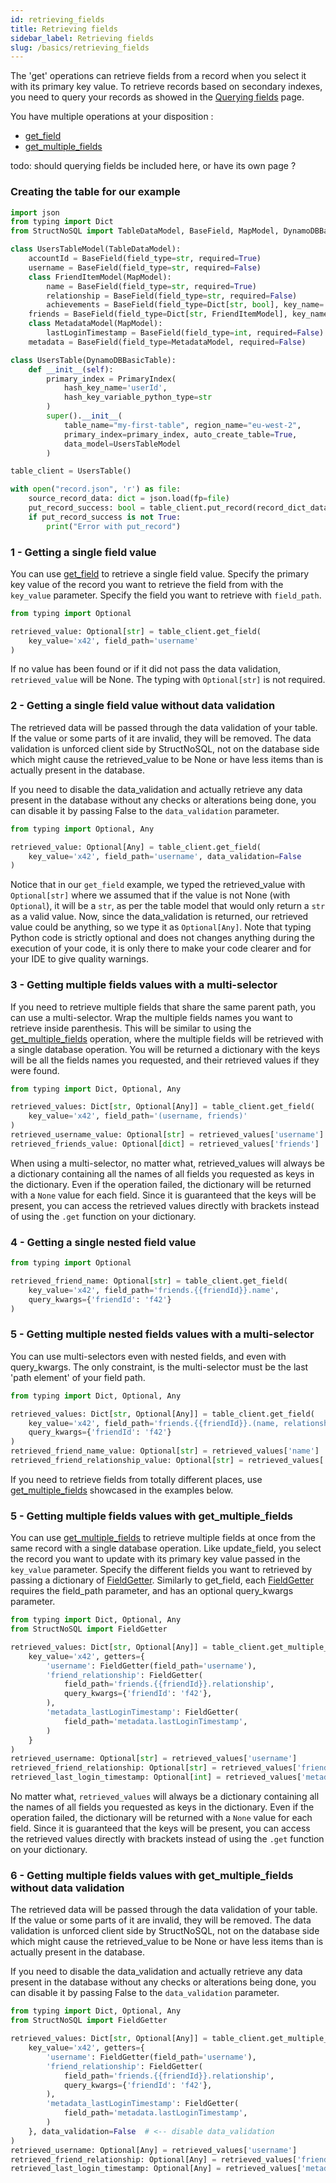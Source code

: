 ```yaml
---
id: retrieving_fields
title: Retrieving fields
sidebar_label: Retrieving fields
slug: /basics/retrieving_fields
---
```


The 'get' operations can retrieve fields from a record when you select it with its primary key value. To retrieve 
records based on secondary indexes, you need to query your records as showed in the 
[Querying fields](../basics/querying_fields.md) page.

You have multiple operations at your disposition :

- [get_field](../api/get_field.md)
- [get_multiple_fields](../api/get_multiple_fields.md)

todo: should querying fields be included here, or have its own page ?


### Creating the table for our example
```python
import json
from typing import Dict
from StructNoSQL import TableDataModel, BaseField, MapModel, DynamoDBBasicTable, PrimaryIndex

class UsersTableModel(TableDataModel):
    accountId = BaseField(field_type=str, required=True)
    username = BaseField(field_type=str, required=False)
    class FriendItemModel(MapModel):
        name = BaseField(field_type=str, required=True)
        relationship = BaseField(field_type=str, required=False)
        achievements = BaseField(field_type=Dict[str, bool], key_name='achievementKeyName', required=False)
    friends = BaseField(field_type=Dict[str, FriendItemModel], key_name='friendId', required=False)
    class MetadataModel(MapModel):
        lastLoginTimestamp = BaseField(field_type=int, required=False)
    metadata = BaseField(field_type=MetadataModel, required=False)

class UsersTable(DynamoDBBasicTable):
    def __init__(self):
        primary_index = PrimaryIndex(
            hash_key_name='userId', 
            hash_key_variable_python_type=str
        )
        super().__init__(
            table_name="my-first-table", region_name="eu-west-2", 
            primary_index=primary_index, auto_create_table=True,
            data_model=UsersTableModel
        )

table_client = UsersTable()

with open("record.json", 'r') as file:
    source_record_data: dict = json.load(fp=file)
    put_record_success: bool = table_client.put_record(record_dict_data=source_record_data)
    if put_record_success is not True:
        print("Error with put_record")
```


### 1 - Getting a single field value
You can use [get_field](../api/get_field.md) to retrieve a single field value.
Specify the primary key value of the record you want to retrieve the field from with the ```key_value``` parameter.
Specify the field you want to retrieve with ```field_path```.
```python
from typing import Optional

retrieved_value: Optional[str] = table_client.get_field(
    key_value='x42', field_path='username'
)
```
If no value has been found or if it did not pass the data validation, ```retrieved_value``` will be None.
The typing with ```Optional[str]``` is not required.


### 2 - Getting a single field value without data validation
The retrieved data will be passed through the data validation of your table. If the value or
some parts of it are invalid, they will be removed. The data validation is unforced client side by StructNoSQL, not on 
the database side which might cause the retrieved_value to be None or have less items than is actually present in the 
database.

If you need to disable the data_validation and actually retrieve any data present in the database without any checks or
alterations being done, you can disable it by passing False to the ```data_validation``` parameter.
```python
from typing import Optional, Any

retrieved_value: Optional[Any] = table_client.get_field(
    key_value='x42', field_path='username', data_validation=False
)
```
Notice that in our ```get_field``` example, we typed the retrieved_value with ```Optional[str]``` where we assumed that
if the value is not None (with ```Optional```), it will be a ```str```, as per the table model that would only return a 
```str``` as a valid value. Now, since the data_validation is returned, our retrieved value could be anything, so we
type it as ```Optional[Any]```. Note that typing Python code is strictly optional and does not changes anything during
the execution of your code, it is only there to make your code clearer and for your IDE to give quality warnings.


### 3 - Getting multiple fields values with a multi-selector
If you need to retrieve multiple fields that share the same parent path, you can use a multi-selector.
Wrap the multiple fields names you want to retrieve inside parenthesis. This will be similar to using the 
[get_multiple_fields](../api/get_multiple_fields) operation, where the multiple fields will be retrieved with a
single database operation. You will be returned a dictionary with the keys will be all the fields names you requested,
and their retrieved values if they were found.
```python
from typing import Dict, Optional, Any

retrieved_values: Dict[str, Optional[Any]] = table_client.get_field(
    key_value='x42', field_path='(username, friends)'
)
retrieved_username_value: Optional[str] = retrieved_values['username']
retrieved_friends_value: Optional[dict] = retrieved_values['friends']
```
When using a multi-selector, no matter what, retrieved_values will always be a dictionary containing all the names of
all fields you requested as keys in the dictionary. 
Even if the operation failed, the dictionary will be returned with a ```None``` value for each field.
Since it is guaranteed that the keys will be present, you can access the retrieved values directly with brackets instead 
of using the ```.get``` function on your dictionary.


### 4 - Getting a single nested field value
```python
from typing import Optional

retrieved_friend_name: Optional[str] = table_client.get_field(
    key_value='x42', field_path='friends.{{friendId}}.name',
    query_kwargs={'friendId': 'f42'}
)
```

### 5 - Getting multiple nested fields values with a multi-selector
You can use multi-selectors even with nested fields, and even with query_kwargs.
The only constraint, is the multi-selector must be the last 'path element' of your field path.
```python
from typing import Dict, Optional, Any

retrieved_values: Dict[str, Optional[Any]] = table_client.get_field(
    key_value='x42', field_path='friends.{{friendId}}.(name, relationship)',
    query_kwargs={'friendId': 'f42'}
)
retrieved_friend_name_value: Optional[str] = retrieved_values['name']
retrieved_friend_relationship_value: Optional[str] = retrieved_values['relationship']
```
If you need to retrieve fields from totally different places, use [get_multiple_fields](../api/get_multiple_fields)
showcased in the examples below.


### 5 - Getting multiple fields values with get_multiple_fields
You can use [get_multiple_fields](../api/get_multiple_fields) to retrieve multiple fields at once from the same 
record with a single database operation.
Like update_field, you select the record you want to update with its primary key value passed in the ```key_value``` 
parameter.
Specify the different fields you want to retrieved by passing a dictionary of [FieldGetter](../api/FieldGetter).
Similarly to get_field, each [FieldGetter](../api/FieldGetter) requires the field_path parameter, and has an optional 
query_kwargs parameter.
```python
from typing import Dict, Optional, Any
from StructNoSQL import FieldGetter

retrieved_values: Dict[str, Optional[Any]] = table_client.get_multiple_fields(
    key_value='x42', getters={
        'username': FieldGetter(field_path='username'),
        'friend_relationship': FieldGetter(
            field_path='friends.{{friendId}}.relationship', 
            query_kwargs={'friendId': 'f42'}, 
        ),
        'metadata_lastLoginTimestamp': FieldGetter(
            field_path='metadata.lastLoginTimestamp', 
        )
    }
)
retrieved_username: Optional[str] = retrieved_values['username']
retrieved_friend_relationship: Optional[str] = retrieved_values['friend_relationship']
retrieved_last_login_timestamp: Optional[int] = retrieved_values['metadata_lastLoginTimestamp']
```
No matter what, ```retrieved_values``` will always be a dictionary containing all the names of
all fields you requested as keys in the dictionary. 
Even if the operation failed, the dictionary will be returned with a ```None``` value for each field.
Since it is guaranteed that the keys will be present, you can access the retrieved values directly with brackets instead 
of using the ```.get``` function on your dictionary.


### 6 - Getting multiple fields values with get_multiple_fields without data validation
The retrieved data will be passed through the data validation of your table. If the value or
some parts of it are invalid, they will be removed. The data validation is unforced client side by StructNoSQL, not on 
the database side which might cause the retrieved_value to be None or have less items than is actually present in the 
database.

If you need to disable the data_validation and actually retrieve any data present in the database without any checks or
alterations being done, you can disable it by passing False to the ```data_validation``` parameter.
```python
from typing import Dict, Optional, Any
from StructNoSQL import FieldGetter

retrieved_values: Dict[str, Optional[Any]] = table_client.get_multiple_fields(
    key_value='x42', getters={
        'username': FieldGetter(field_path='username'),
        'friend_relationship': FieldGetter(
            field_path='friends.{{friendId}}.relationship', 
            query_kwargs={'friendId': 'f42'}, 
        ),
        'metadata_lastLoginTimestamp': FieldGetter(
            field_path='metadata.lastLoginTimestamp', 
        )
    }, data_validation=False  # <-- disable data_validation
)
retrieved_username: Optional[Any] = retrieved_values['username']
retrieved_friend_relationship: Optional[Any] = retrieved_values['friend_relationship']
retrieved_last_login_timestamp: Optional[Any] = retrieved_values['metadata_lastLoginTimestamp']
```